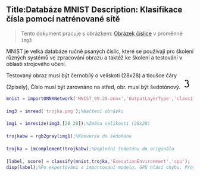Title:Databáze MNIST
Description: Klasifikace čísla pomocí natrénované sítě 
---
>Tento dokument pracuje s obrázkem:
[Obrázek číslice](.../media/2018-11-28-16-41-21.png) v proměnné `img3`


MNIST je velká databáze ručně psaných číslic, které se použivají pro školení různých systémů ve zpracování obrazu a taktéž ke školení a testování v oblasti strojového učení.

   Testovaný obraz musí být černobílý o veliskoti (28x28) a tloušce čáry (2pixely), Číslo musí být zarovnáno na střed, obr. musí být šedotónový.
![](../media/2018_12_03_12_00_30.png)
  
``` matlab
mnist = importONNXNetwork('MNIST_99.29.onnx','OutputLayerType','classification','ClassNames',{'0','1','2','3','4','5','6','7','8','9'}); %Import MNIST cnn

img3 = imread('trojka.png');%Načtení obrázku

img1 = imresize(img3,[28 28]);%Změna velikosti (28x28)

trojkabw = rgb2gray(img1);%Konverze do šedotónu

trojka = imcomplement(trojkabw);%Doplnění šedotónu do originálu

[label, score] = classify(mnist,trojka,'ExecutionEnvironment','cpu');
disp(label);%Po exportování a importování modelu, GPU hlásí chybu. Proto pro klasifikaci využijeme CPU
``` 
